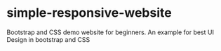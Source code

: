 # simple-responsive-website
Bootstrap and CSS demo website for beginners. An example for best UI Design in bootstrap and CSS
